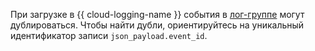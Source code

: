 При загрузке в {{ cloud-logging-name }} события в [лог-группе](../../logging/concepts/log-group.md) могут дублироваться. Чтобы найти дубли, ориентируйтесь на уникальный идентификатор записи `json_payload.event_id`.